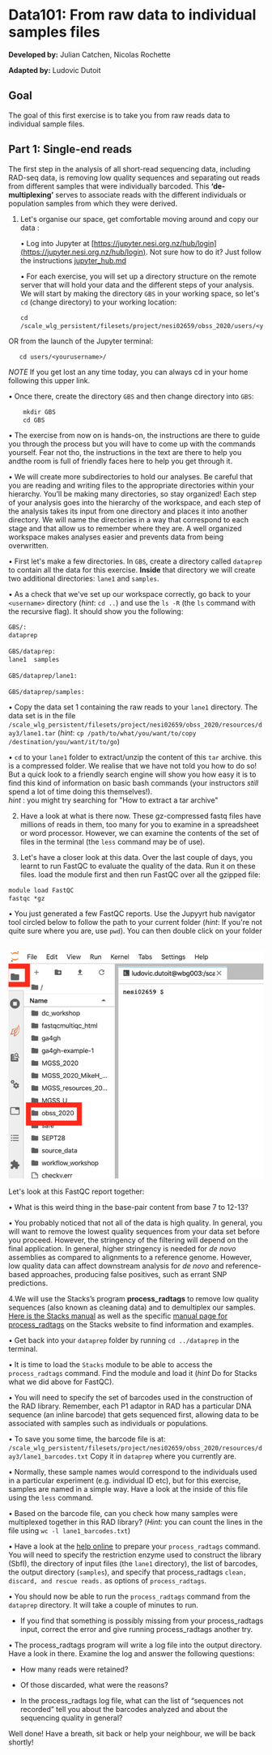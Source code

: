 # Data101: From raw data to individual samples files    

**Developed by:** Julian Catchen, Nicolas Rochette

**Adapted by:** Ludovic Dutoit


## Goal

The goal of this first exercise is to take you from raw reads data to individual sample files.

## Part 1: Single-end reads

The first step in the analysis of all short-read sequencing data, including RAD-seq
data, is removing low quality sequences and separating out reads from different
samples that were individually barcoded. This **‘de-multiplexing’** serves to associate
reads with the different individuals or population samples from which they were
derived.

1. Let's organise our space, get comfortable moving around and copy our data :
    
    • Log into Jupyter at [https://jupyter.nesi.org.nz/hub/login](https://jupyter.nesi.org.nz/hub/login). Not sure how to do it? Just follow the instructions [jupyter_hub.md](jupyter_hub.md)
       
    
    • For each exercise, you will set up a directory structure on the remote server that will hold your data and the different steps of your analysis. We will start by making the directory ```GBS``` in your working space, so let's `cd` (change directory) to your working location:
    
       cd /scale_wlg_persistent/filesets/project/nesi02659/obss_2020/users/<yourusername>/
       
OR from the launch of the Jupyter terminal:
     
       cd users/<yourusername>/
       
*NOTE* If you get lost an any time today, you can always cd in your home following this upper link.
       
   • Once there, create the directory `GBS` and then change directory into `GBS`:
     
        mkdir GBS
        cd GBS
        
        
   • The exercise from now on is hands-on, the instructions are there to guide you through the process but you will have to come up with the commands yourself. Fear not tho, the instructions in the text are there to help you andthe room is full of friendly faces here to help you get through it. 
      
   •   We will create more subdirectories to hold our analyses. Be careful that you are reading and writing files to the appropriate directories within your hierarchy. You’ll be making many directories, so stay organized! Each step of your analysis goes into the hierarchy of the workspace, and each step of  the analysis takes its input from one directory and places it into another directory. We will name the directories in a way that correspond to each stage and that allow us to remember where they are. A well organized workspace makes analyses easier and prevents data from being overwritten.
    
  • First let's make a few directories. In ```GBS```, create a directory called ```dataprep``` to contain all the data  for this exercise. **Inside** that directory we will create two additional directories: ```lane1``` and ```samples```. 
    
  • As a check that we've set up our workspace correctly, go back to your ```<username>``` directory (*hint*: `cd ..`) and use the `ls -R` (the `ls` command with the recursive flag). It should show you the following:
    
    GBS/:
    dataprep

    GBS/dataprep:
    lane1  samples

    GBS/dataprep/lane1:

    GBS/dataprep/samples:
    
    
   • Copy the data set 1 containing the raw reads  to your ```lane1``` directory. The data set is in the file
       `/scale_wlg_persistent/filesets/project/nesi02659/obss_2020/resources/day3/lane1.tar` 
       (*hint*: `cp /path/to/what/you/want/to/copy /destination/you/want/it/to/go`)          
    
   • `cd`  to your ```lane1``` folder to extract/unzip the content of this ```tar``` archive. this is a compressed folder. We realise that we have not told you how to do so! But a quick look to a friendly search engine will show you how easy it is to find this kind of information on basic bash commands (your instructors *still* spend a lot of time doing this themselves!).    
    *hint* : you might try searching for "How to extract a tar archive"

2. Have a look at what is there now. These gz-compressed fastq files have millions of reads in them, too many for you to examine in a spreadsheet or word processor. However, we can examine the contents of the set of files in the terminal
(the ```less``` command may be of use).
    
3. Let's have a closer look at this data. Over the last couple of days, you learnt to run FastQC to evaluate the quality of the data. Run it on  these files. load the module first and then run FastQC over all the gzipped file:

```
module load FastQC
fastqc *gz
```

   •  You just generated a few FastQC reports. Use the Jupyyrt hub navigator tool circled below to follow the path to your current folder (*hint*: If you're not quite sure where you are, use `pwd`). You can then double click on your folder
   
   <p align="center"><br><img src="img/Navigate_toFastqcFile.png" alt="drawing" width="700"/></p></p>

   
   

Let's look at this FastQC report together:

   • What is this weird thing in the base-pair content from base 7 to 12-13?

   • You probably noticed that not all of the data is high quality. In general, you will want
      to remove the lowest quality sequences from your data set before you proceed.
      However, the stringency of the filtering will depend on the final application. In
      general, higher stringency is needed for *de novo* assemblies as compared to
      alignments to a reference genome. However, low quality data can
      affect downstream analysis for *de novo* and reference-based approaches, producing false positives, such as errant SNP predictions.

4.We will use the Stacks’s program **process_radtags** to remove low quality sequences (also known as cleaning data) and to demultiplex our samples. [Here is the Stacks manual](http://catchenlab.life.illinois.edu/stacks/manual/) as well as the specific [manual page for
process_radtags](http://catchenlab.life.illinois.edu/stacks/manual/#procrad) on the Stacks website to find information         and examples. 
    
  • Get back into your ```dataprep``` folder by running ```cd ../dataprep``` in the terminal.
    
  • It is time to load the ```Stacks``` module to be able to access the ```process_radtags``` command. Find the module  and load it (*hint* Do for Stacks what we did above for FastQC).

  
   • You will need to specify the set of barcodes used in the construction of the RAD library.
        Remember, each P1 adaptor in RAD has a particular DNA sequence (an inline
        barcode) that gets sequenced first, allowing data to be associated with samples such as
        individuals or populations.
    
   • To save you some time, the barcode file is at:  ```/scale_wlg_persistent/filesets/project/nesi02659/obss_2020/resources/day3/lane1_barcodes.txt``` Copy it in `dataprep` where you currently are.
   

   •  Normally, these sample names would
        correspond to the individuals used in a particular experiment (e.g. individual ID etc), but for this exercise, 
         samples are named in a simple way. Have a look at the inside of this file using the `less` command.
        
    
   • Based on the barcode file, can you check how many samples were multiplexed together in this
        RAD library? (*Hint:* you can count the lines in the file using `wc -l lane1_barcodes.txt`)
        
      
   • Have a look at the [help online](https://catchenlab.life.illinois.edu/stacks/comp/process_radtags.php) to prepare          your `process_radtags` command.  You will need to specify the restriction enzyme used to construct the library          (SbfI), the directory of input files (the ```lane1``` directory), the list of barcodes, the output directory
        (```samples```), and specify that process_radtags ```clean, discard, and rescue reads.``` as options of                 `process_radtags`. 
        
   • You should now be able to run the ```process_radtags``` command from the ```dataprep``` directory. It will take a couple of minutes to run. 
   
   -   If you find that something is possibly missing from your process_radtags
                input, correct the error and give running process_radtags another try.

   • The process_radtags program will write a log file into the output directory. Have a look in there.
        Examine the log and answer the following questions:
    
  -   How many reads were retained?
    
  -   Of those discarded, what were the reasons? 
    
  -   In the process_radtags log file, what can the list of “sequences not recorded” tell
                you about the barcodes analyzed and about the sequencing quality in general?


Well done! Have a breath, sit back or help your neighbour, we will be back shortly!
